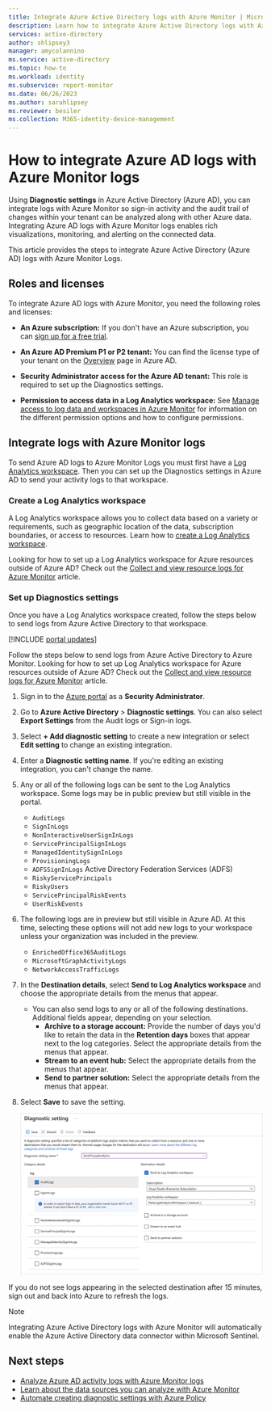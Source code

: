 ```yaml
---
title: Integrate Azure Active Directory logs with Azure Monitor | Microsoft Docs
description: Learn how to integrate Azure Active Directory logs with Azure Monitor
services: active-directory
author: shlipsey3
manager: amycolannino
ms.service: active-directory
ms.topic: how-to
ms.workload: identity
ms.subservice: report-monitor
ms.date: 06/26/2023
ms.author: sarahlipsey
ms.reviewer: besiler
ms.collection: M365-identity-device-management
---
```


# How to integrate Azure AD logs with Azure Monitor logs

Using **Diagnostic settings** in Azure Active Directory (Azure AD), you can integrate logs with Azure Monitor so sign-in activity and the audit trail of changes within your tenant can be analyzed along with other Azure data. Integrating Azure AD logs with Azure Monitor logs enables rich visualizations, monitoring, and alerting on the connected data.

This article provides the steps to integrate Azure Active Directory (Azure AD) logs with Azure Monitor Logs. 

## Roles and licenses

To integrate Azure AD logs with Azure Monitor, you need the following roles and licenses:

* **An Azure subscription:** If you don't have an Azure subscription, you can [sign up for a free trial](https://azure.microsoft.com/free/).

* **An Azure AD Premium P1 or P2 tenant:** You can find the license type of your tenant on the [Overview](https://portal.azure.com/#blade/Microsoft_AAD_IAM/ActiveDirectoryMenuBlade/Overview) page in Azure AD.

* **Security Administrator access for the Azure AD tenant:** This role is required to set up the Diagnostics settings.

* **Permission to access data in a Log Analytics workspace:** See [Manage access to log data and workspaces in Azure Monitor](../../azure-monitor/logs/manage-access.md) for information on the different permission options and how to configure permissions.

## Integrate logs with Azure Monitor logs

To send Azure AD logs to Azure Monitor Logs you must first have a [Log Analytics workspace](../../azure-monitor/logs/log-analytics-overview.md). Then you can set up the Diagnostics settings in Azure AD to send your activity logs to that workspace. 

### Create a Log Analytics workspace 

A Log Analytics workspace allows you to collect data based on a variety or requirements, such as geographic location of the data, subscription boundaries, or access to resources. Learn how to [create a Log Analytics workspace](../../azure-monitor/logs/quick-create-workspace.md). 

Looking for how to set up a Log Analytics workspace for Azure resources outside of Azure AD? Check out the [Collect and view resource logs for Azure Monitor](../../azure-monitor/essentials/diagnostic-settings.md) article.

### Set up Diagnostics settings

Once you have a Log Analytics workspace created, follow the steps below to send logs from Azure Active Directory to that workspace. 

[!INCLUDE [portal updates](~/articles/active-directory/includes/portal-update.md)]

Follow the steps below to send logs from Azure Active Directory to Azure Monitor. Looking for how to set up Log Analytics workspace for Azure resources outside of Azure AD? Check out the [Collect and view resource logs for Azure Monitor](../../azure-monitor/essentials/diagnostic-settings.md) article.

1. Sign in to the [Azure portal](https://portal.azure.com) as a **Security Administrator**.

1. Go to **Azure Active Directory** > **Diagnostic settings**. You can also select **Export Settings** from the Audit logs or Sign-in logs.

1. Select **+ Add diagnostic setting** to create a new integration or select **Edit setting** to change an existing integration.

1. Enter a **Diagnostic setting name**. If you're editing an existing integration, you can't change the name.

1. Any or all of the following logs can be sent to the Log Analytics workspace. Some logs may be in public preview but still visible in the portal.
    * `AuditLogs`
    * `SignInLogs`
    * `NonInteractiveUserSignInLogs`
    * `ServicePrincipalSignInLogs`
    * `ManagedIdentitySignInLogs`
    * `ProvisioningLogs`
    * `ADFSSignInLogs` Active Directory Federation Services (ADFS)
    * `RiskyServicePrincipals`   
    * `RiskyUsers`
    * `ServicePrincipalRiskEvents` 
    * `UserRiskEvents`

1.  The following logs are in preview but still visible in Azure AD. At this time, selecting these options will not add new logs to your workspace unless your organization was included in the preview.
    * `EnrichedOffice365AuditLogs`
    * `MicrosoftGraphActivityLogs`
    * `NetworkAccessTrafficLogs`

1. In the **Destination details**, select **Send to Log Analytics workspace** and choose the appropriate details from the menus that appear.
    * You can also send logs to any or all of the following destinations. Additional fields appear, depending on your selection.
        * **Archive to a storage account:** Provide the number of days you'd like to retain the data in the **Retention days** boxes that appear next to the log categories. Select the appropriate details from the menus that appear.
        * **Stream to an event hub:** Select the appropriate details from the menus that appear.
        * **Send to partner solution:** Select the appropriate details from the menus that appear.

1. Select **Save** to save the setting.

    ![Screenshot of the Diagnostics settings with some destination details shown.](./media/howto-integrate-activity-logs-with-log-analytics/Configure.png)

If you do not see logs appearing in the selected destination after 15 minutes, sign out and back into Azure to refresh the logs.

> [!NOTE]
> Integrating Azure Active Directory logs with Azure Monitor will automatically enable the Azure Active Directory data connector within Microsoft Sentinel.

## Next steps

* [Analyze Azure AD activity logs with Azure Monitor logs](howto-analyze-activity-logs-log-analytics.md)
* [Learn about the data sources you can analyze with Azure Monitor](../../azure-monitor/data-sources.md)
* [Automate creating diagnostic settings with Azure Policy](../../azure-monitor/essentials/diagnostic-settings-policy.md)
